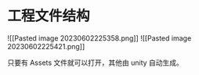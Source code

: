 # 工程文件结构
![[Pasted image 20230602225358.png]]
![[Pasted image 20230602225421.png]]

只要有 Assets 文件就可以打开，其他由 unity 自动生成。